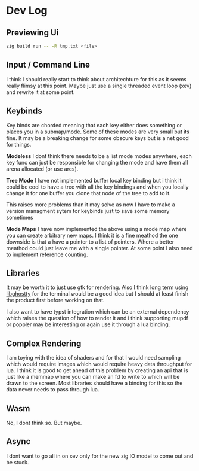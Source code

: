 # Dev Log
## Previewing Ui
```sh
zig build run -- -R tmp.txt <file>
```

## Input / Command Line
I think I should really start to think about architechture for this as it seems
really flimsy at this point. Maybe just use a single threaded event loop (xev)
and rewrite it at some point.

## Keybinds
Key binds are chorded meaning that each key either does something or places you
in a submap/mode. Some of these modes are very small but its fine. It may be a
breaking change for some obscure keys but is a net good for things.

**Modeless**
I dont think there needs to be a list mode modes anywhere, each key func can
just be responsible for changing the mode and have them all arena allocated (or
use arcs).

**Tree Mode**
I have not implemented buffer local key binding but i think it could be cool to have a tree 
with all the key bindings and when you locally change it for one buffer you clone that node of the tree 
to add to it.

This raises more problems than it may solve as now I have to make a version managment sytem
for keybinds just to save some memory sometimes

**Mode Maps**
I have now implemented the above using a mode map where you can create
arbitrary new maps. I think it is a fine meathod the one downside is that a
have a pointer to a list of pointers. Where a better meathod could just leave
me with a single pointer. At some point I also need to implement reference
counting.

## Libraries
It may be worth it to just use gtk for rendering. Also I think long term using
[libghostty](https://github.com/ghostty-org/ghostty) for the terminal would be a good idea but I should at least finish
the product first before working on that.

I also want to have typst integration which can be an external dependency which
raises the question of how to render it and i think supporting mupdf or poppler
may be interesting or again use it through a lua binding.

## Complex Rendering
I am toying with the idea of shaders and for that I would need sampling which
would require images which would require heavy data throughput for lua. I think
it is good to get ahead of this problem by creating an api that is just like a
memmap where you can make an fd to write to which will be drawn to the screen.
Most libraries should have a binding for this so the data never needs to pass
through lua.

## Wasm
No, I dont think so. But maybe.

## Async
I dont want to go all in on xev only for the new zig IO model to come out and
be stuck.
